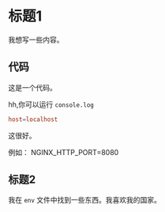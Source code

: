 # 标题1

我想写一些内容。

## 代码


这是一个代码。

hh,你可以运行 `console.log`

```conf
host=localhost
```

这很好。

例如： NGINX_HTTP_PORT=8080

## 标题2

我在 `env` 文件中找到一些东西。我喜欢我的国家。
